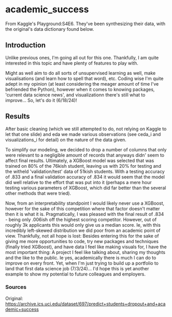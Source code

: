 # academic_success
From Kaggle's Playground:S4E6. They've been synthesizing their data, with the original's data dictionary found below.

## Introduction

Unlike previous ones, I'm going all out for this one. Thankfully, I am quite interested in this topic and have plenty of features to play with.

Might as well aim to do all sorts of unsupervised learning as well, make visualisations (and learn how to spell that word), etc. Coding wise I'm quite adept in my opinion (at least considering the meager amount of time I've befriended the Python), however when it comes to knowing packages, 'current data science news', and visualizationn there's still what to improve... So, let's do it (6/18/24)!

## Results

After basic cleaning (which we still attempted to do, not relying on Kaggle to let that one slide) and eda we made various observations (see ceda_i and visualizations_i for detail) on the nature of the data given.

To simplify our modeling, we decided to drop a number of columns that only were relevant to a negligible amount of records that anyways didn' seem to affect final results. Ultimately, a XGBoost model was selected that was trained on 80% of the 76kish student, leaving us with 20% for testing and the witheld 'validation/test' data of 51kish students. With a testing accuracy of .833 and a final validation accuracy of .834 it would seem that the model did well relative to the effort that was put into it (perhaps a mere hour testing various parameters of XGBoost, which did far better than the several other methods that were tried).

Now, from an interpretability standpoint I would likely never use a XGBoost, however for the sake of this competition where that factor doesn't matter then it is what it is. Pragmatically, I was pleased with the final result of .834 - being only .006ish off the highest scoring competitor. However, out of roughly 3k applicants this would only give us a median score. Ie, with this incredibly left-skewed distribution we did poor from an academic point of view. Thankfully, not all hope is lost: Besides entering this for the sake of giving me more opportunities to code, try new packages and techniques (finally tried XGBoost), and have data I feel like making visuals for, I have the most important thing: A project I feel like talking about, sharing my thoughts and the like to the public. Ie yes, academically there is much I can do to improve on every front. Yet, when I'm just trying to build up a portfolio to land that first data science job (7/3/24)... I'd hope this is yet another example to show my potential to future colleagues and employers.

### Sources

Original: https://archive.ics.uci.edu/dataset/697/predict+students+dropout+and+academic+success